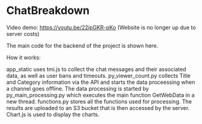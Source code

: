 # ChatBreakdown

Video demo: https://youtu.be/22ipGKR-pKo    (Website is no longer up due to server costs)

The main code for the backend of the project is shown here.

How it works:

app_static uses tmi.js to collect the chat messages and their associated data, as well as user bans and timeouts.
py_viewer_count.py collects Title and Category information via the API and starts the data proceessing when a channel goes offline.
The data processing is started by py_main_processing.py which executes the main function GetWebData in a new thread.
functions.py stores all the functions used for processing. The results are uploaded to an S3 bucket that is then accessed by the server. Chart.js is used to display the charts.
